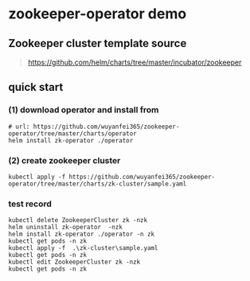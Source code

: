 # zookeeper-operator demo

## Zookeeper cluster template source
 > https://github.com/helm/charts/tree/master/incubator/zookeeper

## quick start

### (1) download operator and install from
```shell
# url: https://github.com/wuyanfei365/zookeeper-operator/tree/master/charts/operator
helm install zk-operator ./operator
```
### (2) create zookeeper cluster
```shell
kubectl apply -f https://github.com/wuyanfei365/zookeeper-operator/tree/master/charts/zk-cluster/sample.yaml
```

### test record
```shell
kubectl delete ZookeeperCluster zk -nzk
helm uninstall zk-operator  -nzk
helm install zk-operator ./operator -n zk
kubectl get pods -n zk
kubectl apply -f  .\zk-cluster\sample.yaml
kubectl get pods -n zk
kubectl edit ZookeeperCluster zk -nzk
kubectl get pods -n zk
```